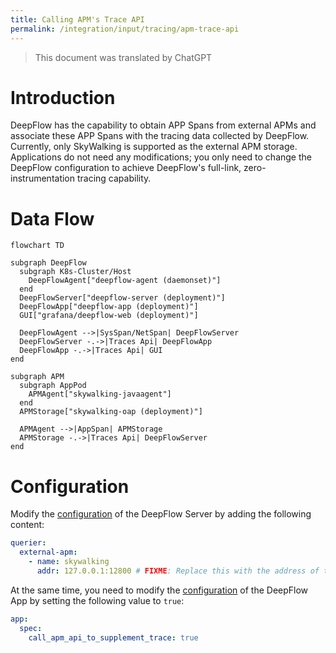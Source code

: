 ```yaml
---
title: Calling APM's Trace API
permalink: /integration/input/tracing/apm-trace-api
---
```


> This document was translated by ChatGPT

# Introduction

DeepFlow has the capability to obtain APP Spans from external APMs and associate these APP Spans with the tracing data collected by DeepFlow. Currently, only SkyWalking is supported as the external APM storage. Applications do not need any modifications; you only need to change the DeepFlow configuration to achieve DeepFlow's full-link, zero-instrumentation tracing capability.

# Data Flow

```mermaid
flowchart TD

subgraph DeepFlow
  subgraph K8s-Cluster/Host
    DeepFlowAgent["deepflow-agent (daemonset)"]
  end
  DeepFlowServer["deepflow-server (deployment)"]
  DeepFlowApp["deepflow-app (deployment)"]
  GUI["grafana/deepflow-web (deployment)"]

  DeepFlowAgent -->|SysSpan/NetSpan| DeepFlowServer
  DeepFlowServer -.->|Traces Api| DeepFlowApp
  DeepFlowApp -.->|Traces Api| GUI
end

subgraph APM
  subgraph AppPod
    APMAgent["skywalking-javaagent"]
  end
  APMStorage["skywalking-oap (deployment)"]

  APMAgent -->|AppSpan| APMStorage
  APMStorage -.->|Traces Api| DeepFlowServer
end

```

# Configuration

Modify the [configuration](https://github.com/deepflowio/deepflow/blob/main/server/server.yaml) of the DeepFlow Server by adding the following content:

```yaml
querier:
  external-apm:
    - name: skywalking
      addr: 127.0.0.1:12800 # FIXME: Replace this with the address of the SkyWalking OAP Server, port 12800 is the default port for HTTP service
```

At the same time, you need to modify the [configuration](https://github.com/deepflowio/deepflow-app/blob/main/app/app.yaml) of the DeepFlow App by setting the following value to `true`:

```yaml
app:
  spec:
    call_apm_api_to_supplement_trace: true
```